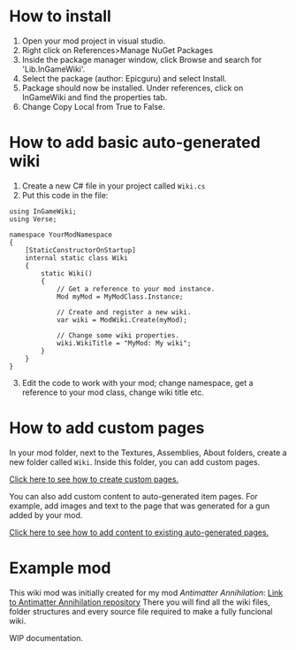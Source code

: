 # How to install
1. Open your mod project in visual studio.
2. Right click on References>Manage NuGet Packages
3. Inside the package manager window, click Browse and search for 'Lib.InGameWiki'.
4. Select the package (author: Epicguru) and select Install.
5. Package should now be installed. Under references, click on InGameWiki and find the properties tab.
6. Change Copy Local from True to False.

# How to add basic auto-generated wiki
1. Create a new C# file in your project called `Wiki.cs`
2. Put this code in the file:
```
using InGameWiki;
using Verse;

namespace YourModNamespace
{
    [StaticConstructorOnStartup]
    internal static class Wiki
    {
        static Wiki()
        {
            // Get a reference to your mod instance.
            Mod myMod = MyModClass.Instance;
            
            // Create and register a new wiki.
            var wiki = ModWiki.Create(myMod);
            
            // Change some wiki properties.
            wiki.WikiTitle = "MyMod: My wiki";
        }
    }
}
```
3. Edit the code to work with your mod; change namespace, get a reference to your mod class, change wiki title etc.

# How to add custom pages
In your mod folder, next to the Textures, Assemblies, About folders, create a new folder called `Wiki`.
Inside this folder, you can add custom pages.

[Click here to see how to create custom pages.](https://github.com/Epicguru/InGameWiki/blob/master/ExternalPages.md)

You can also add custom content to auto-generated item pages. For example, add images and text to the page that was generated for a gun added by your mod.

[Click here to see how to add content to existing auto-generated pages.](https://github.com/Epicguru/InGameWiki/blob/master/EditingAutogenPages.md)

# Example mod
This wiki mod was initially created for my mod _Antimatter Annihilation_:
[Link to Antimatter Annihilation repository](https://github.com/Epicguru/AntimatterAnnihilation)
There you will find all the wiki files, folder structures and every source file required to make a fully funcional wiki.

WIP documentation.

